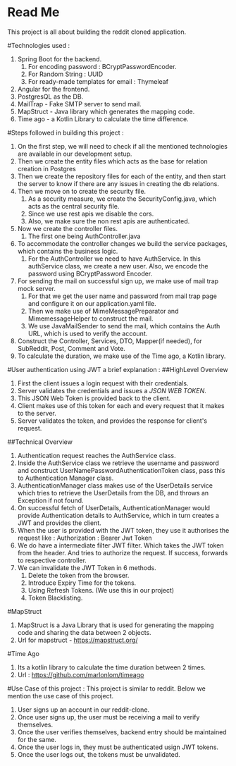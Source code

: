 # Read Me

This project is all about building the reddit cloned application. 

#Technologies used :
1. Spring Boot for the backend.
    1. For encoding password : BCryptPasswordEncoder.
    2. For Random String : UUID
    3. For ready-made templates for email : Thymeleaf
2. Angular for the frontend. 
3. PostgresQL as the DB.
4. MailTrap - Fake SMTP server to send mail.
5. MapStruct - Java library which generates the mapping code.
6. Time ago - a Kotlin Library to calculate the time difference. 

#Steps followed in building this project :
1. On the first step, we will need to check if all the mentioned technologies are available in our development setup.
2. Then we create the entity files which acts as the base for relation creation in Postgres
3. Then we create the repository files for each of the entity, and then start the server to know if there are any issues in creating the db relations.
4. Then we move on to create the security file.
    1. As a security measure, we create the SecurityConfig.java, which acts as the central security file.
    2. Since we use rest apis we disable the cors.
    3. Also, we make sure the non rest apis are authenticated.
5. Now we create the controller files.
    1. The first one being AuthController.java
6. To accommodate the controller changes we build the service packages, which contains the business logic.
    1. For the AuthController we need to have AuthService. In this authService class, we create a new user. Also, we encode the password using BCryptPassword Encoder.  
7. For sending the mail on successful sign up, we make use of mail trap mock server.
    1. For that we get the user name and password from mail trap page and configure it on our application.yaml file.
    2. Then we make use of MimeMessagePreparator and MimemessageHelper to construct the mail.
    3. We use JavaMailSender to send the mail, which contains the Auth URL, which is used to verify the account.
8. Construct the Controller, Services, DTO, Mapper(if needed), for SubReddit, Post, Comment and Vote.
9. To calculate the duration, we make use of the Time ago, a Kotlin library. 
   
#User authentication using JWT a brief explanation :
   ##HighLevel Overview
   1. First the client issues a login request with their credentials.
   2. Server validates the credentials and issues a *JSON WEB TOKEN*.
   3. This JSON Web Token is provided back to the client.
   4. Client makes use of this token for each and every request that it makes to the server.
   5. Server validates the token, and provides the response for client's request. 

   ##Technical Overview
   1. Authentication request reaches the AuthService class.
   2. Inside the AuthService class we retrieve the username and password and construct UserNamePasswordAuthenticationToken class, pass this to Authentication Manager class.
   3. AuthenticationManager class makes use of the UserDetails service which tries to retrieve the UserDetails from the DB, and throws an Exception if not found.
   4. On successful fetch of UserDetails, AuthenticationManager would provide Authentication details to AuthService, which in turn creates a JWT and provides the client.  
   5. When the user is provided with the JWT token, they use it authorises the request like : Authorization : Bearer Jwt Token
   6. We do have a intermediate filter JWT filter. Which takes the JWT token from the header. And tries to authorize the request. If success, forwards to respective controller.
   7. We can invalidate the JWT Token in 6 methods.
      1. Delete the token from the browser.
      2. Introduce Expiry Time for the tokens.
      3. Using Refresh Tokens. (We use this in our project)
      4. Token Blacklisting.

#MapStruct

   1. MapStruct is a Java Library that is used for generating the mapping code and sharing the data between 2 objects. 
   2. Url for mapstruct - https://mapstruct.org/
   
#Time Ago
   1. Its a kotlin library to calculate the time duration between 2 times.
   2. Url : https://github.com/marlonlom/timeago

#Use Case of this project :
This project is similar to reddit. Below we mention the use case of this project.
1. User signs up an account in our reddit-clone.
2. Once user signs up, the user must be receiving a mail to verify themselves.
3. Once the user verifies themselves, backend entry should be maintained for the same.
4. Once the user logs in, they must be authenticated usign JWT tokens.
5. Once the user logs out, the tokens must be unvalidated.

